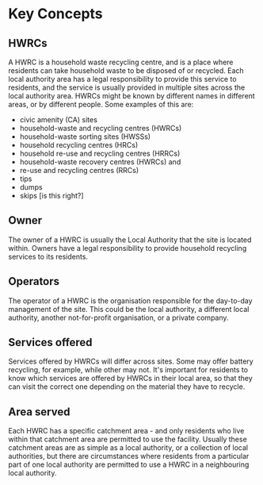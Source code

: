 # Key Concepts

## HWRCs

A HWRC is a household waste recycling centre, and is a place where residents can take household waste to be disposed of or recycled. Each local authority area has a legal responsibility to provide this service to residents, and the service is usually provided in multiple sites across the local authority area. HWRCs might be known by different names in different areas, or by different people. Some examples of this are:

* civic amenity (CA) sites
* household-waste and recycling centres (HWRCs)
* household-waste sorting sites (HWSSs)
* household recycling centres (HRCs)
* household re-use and recycling centres (HRRCs)
* household-waste recovery centres (HWRCs) and
* re-use and recycling centres (RRCs)
* tips
* dumps
* skips [is this right?]

## Owner

The owner of a HWRC is usually the Local Authority that the site is located within. Owners have a legal responsibility to provide household recycling services to its residents.

## Operators

The operator of a HWRC is the organisation responsible for the day-to-day management of the site. This could be the local authority, a different local authority, another not-for-profit organisation, or a private company.

## Services offered

Services offered by HWRCs will differ across sites. Some may offer battery recycling, for example, while other may not. It's important for residents to know which services are offered by HWRCs in their local area, so that they can visit the correct one depending on the material they have to recycle. 

## Area served

Each HWRC has a specific catchment area - and only residents who live within that catchment area are permitted to use the facility. Usually these catchment areas are as simple as a local authority, or a collection of local authorities, but there are circumstances where residents from a particular part of one local authority are permitted to use a HWRC in a neighbouring local authority.





